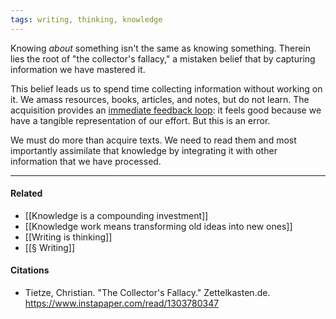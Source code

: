 ```yaml
---
tags: writing, thinking, knowledge
---
```


Knowing _about_ something isn't the same as knowing something. Therein lies the root of "the collector's fallacy," a mistaken belief that by capturing information we have mastered it.

This belief leads us to spend time collecting information without working on it. We amass resources, books, articles, and notes, but do not learn. The acquisition provides an [immediate feedback loop](https://publish.obsidian.md/mobydiction/Short+feedback+loops+distort+our+sense+of+progress): it feels good because we have a tangible representation of our effort. But this is an error.

We must do more than acquire texts. We need to read them and most importantly assimilate that knowledge by integrating it with other information that we have processed.

---

#### Related

-   [[Knowledge is a compounding investment]]
-   [[Knowledge work means transforming old ideas into new ones]]
-   [[Writing is thinking]]
-   [[§ Writing]]

#### Citations

-   Tietze, Christian. "The Collector's Fallacy." Zettelkasten.de. https://www.instapaper.com/read/1303780347